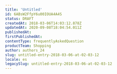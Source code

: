 ```yaml
---
title: 'Untitled'
id: 6ABsW2FfpY6u00IOUA4A4S
status: DRAFT
createdAt: 2018-03-06T14:03:12.878Z
updatedAt: 2020-09-08T18:04:54.011Z
publishedAt: 
firstPublishedAt: 
contentType: frequentlyAskedQuestion
productTeam: Shopping
author: authors_24
slug: untitled-entry-2018-03-06-at-02-03-12
locale: es
legacySlug: untitled-entry-2018-03-06-at-02-03-12
---
```



